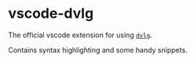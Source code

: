 # vscode-dvlg

The official vscode extension for using [`dvlg`](https://github.com/underthreaded/dvlg).

Contains syntax highlighting and some handy snippets.
